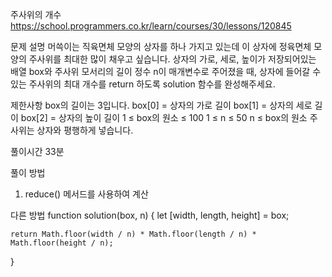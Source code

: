 주사위의 개수
https://school.programmers.co.kr/learn/courses/30/lessons/120845

문제 설명
머쓱이는 직육면체 모양의 상자를 하나 가지고 있는데 이 상자에 정육면체 모양의 주사위를 최대한 많이 채우고 싶습니다. 상자의 가로, 세로, 높이가 저장되어있는 배열 box와 주사위 모서리의 길이 정수 n이 매개변수로 주어졌을 때, 상자에 들어갈 수 있는 주사위의 최대 개수를 return 하도록 solution 함수를 완성해주세요.

제한사항
box의 길이는 3입니다.
box[0] = 상자의 가로 길이
box[1] = 상자의 세로 길이
box[2] = 상자의 높이 길이
1 ≤ box의 원소 ≤ 100
1 ≤ n ≤ 50
n ≤ box의 원소
주사위는 상자와 평행하게 넣습니다.

풀이시간
33분

풀이 방법

1. reduce() 메서드를 사용하여 계산

다른 방법
function solution(box, n) {
let [width, length, height] = box;

    return Math.floor(width / n) * Math.floor(length / n) * Math.floor(height / n);

}
